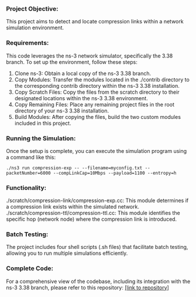 ### Project Objective:

This project aims to detect and locate compression links within a network simulation environment.

###  Requirements:

This code leverages the ns-3 network simulator, specifically the 3.38 branch. To set up the environment, follow these steps:

1. Clone ns-3: Obtain a local copy of the ns-3 3.38 branch.
1. Copy Modules: Transfer the modules located in the ./contrib directory to the corresponding contrib directory within the ns-3 3.38 installation.
1. Copy Scratch Files: Copy the files from the scratch directory to their designated locations within the ns-3 3.38 environment.
1. Copy Remaining Files: Place any remaining project files in the root directory of your ns-3 3.38 installation.
1. Build Modules: After copying the files, build the two custom modules included in this project.

### Running the Simulation:

Once the setup is complete, you can execute the simulation program using a command like this:

```./ns3 run compression-exp -- --filename=myconfig.txt --packetNumber=6000 --compLinkCap=10Mbps --payload=1100 --entropy=h```

### Functionality:

./scratch/compression-link/compression-exp.cc: This module determines if a compression link exists within the simulated network.
./scratch/compression-ttl/compression-ttl.cc: This module identifies the specific hop (network node) where the compression link is introduced.

### Batch Testing:

The project includes four shell scripts (.sh files) that facilitate batch testing, allowing you to run multiple simulations efficiently.

### Complete Code:

For a comprehensive view of the codebase, including its integration with the ns-3 3.38 branch, please refer to this repository: [\[link to repository\]](https://github.com/xiuhuiwang/ns-3-dev/tree/ns-3.38-branch)